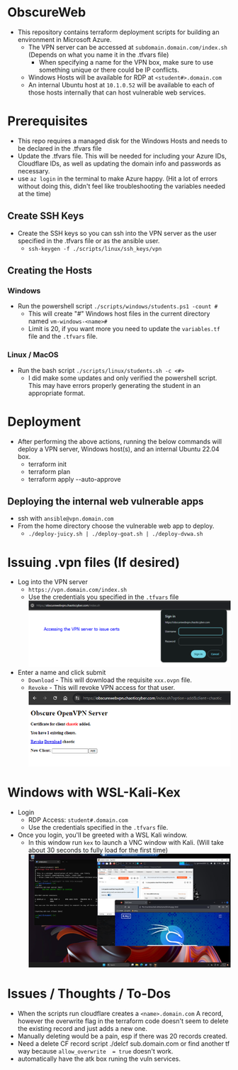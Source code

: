 # ObscureWeb
- This repository contains terraform deployment scripts for building an environment in Microsoft Azure.
	- The VPN server can be accessed at `subdomain.domain.com/index.sh` (Depends on what you name it in the .tfvars file)
		- When specifying a name for the VPN box, make sure to use something unique or there could be IP conflicts.
	- Windows Hosts will be available for RDP at `<student#>.domain.com`
	- An internal Ubuntu host at `10.1.0.52` will be available to each of those hosts internally that can host vulnerable web services.
# Prerequisites
- This repo requires a managed disk for the Windows Hosts and needs to be declared in the .tfvars file
- Update the .tfvars file. This will be needed for including your Azure IDs, Cloudflare IDs, as well as updating the domain info and passwords as necessary.
- use `az login` in the terminal to make Azure happy. (Hit a lot of errors without doing this, didn't feel like troubleshooting the variables needed at the time)
## Create SSH Keys
- Create the SSH keys so you can ssh into the VPN server as the user specified in the .tfvars file or as the ansible user.
	- `ssh-keygen -f ./scripts/linux/ssh_keys/vpn`
## Creating the Hosts
### Windows
- Run the powershell script `./scripts/windows/students.ps1 -count #`
	- This will create "#" Windows host files in the current directory named `vm-windows-<name>#`
	- Limit is 20, if you want more you need to update the `variables.tf` file and the `.tfvars` file.
### Linux / MacOS
- Run the bash script `./scripts/linux/students.sh -c <#>`
	- I did make some updates and only verified the powershell script. This may have errors properly generating the student in an appropriate format.
# Deployment
- After performing the above actions, running the below commands will deploy a VPN server, Windows host(s), and an internal Ubuntu 22.04 box.
	- terraform init
	- terraform plan
	- terraform apply --auto-approve
## Deploying the internal web vulnerable apps
- ssh with `ansible@vpn.domain.com`
- From the home directory choose the vulnerable web app to deploy.
	- `./deploy-juicy.sh | ./deploy-goat.sh | ./deploy-dvwa.sh`
# Issuing .vpn files (If desired)
- Log into the VPN server
	- `https://vpn.domain.com/index.sh`
	- Use the credentials you specified in the `.tfvars` file
![Basic Auth for VPN Login](images/vpnserveraccess.png)
- Enter a name and click submit
	- `Download` - This will download the requisite `xxx.ovpn` file.
	- `Revoke` - This will revoke VPN access for that user.
![VPN Issue Interface](images/vpnclientdownload.png)
# Windows with WSL-Kali-Kex
- Login
	- RDP Access: `student#.domain.com`
	- Use the credentials specified in the `.tfvars` file.
- Once you login, you'll be greeted with a WSL Kali window.
	- In this window run `kex` to launch a VNC window with Kali. (Will take about 30 seconds to fully load for the first time)
![Student User Interface](images/studentwithkali.png)
# Issues / Thoughts / To-Dos
- When the scripts run cloudflare creates a `<name>.domain.com` A record, however the overwrite flag in the terraform code doesn't seem to delete the existing record and just adds a new one.
- Manually deleting would be a pain, esp if there was 20 records created.
- Need a delete CF record script ./delcf sub.domain.com or find another tf way because `allow_overwrite  = true` doesn't work.
- automatically have the atk box runing the vuln services.
